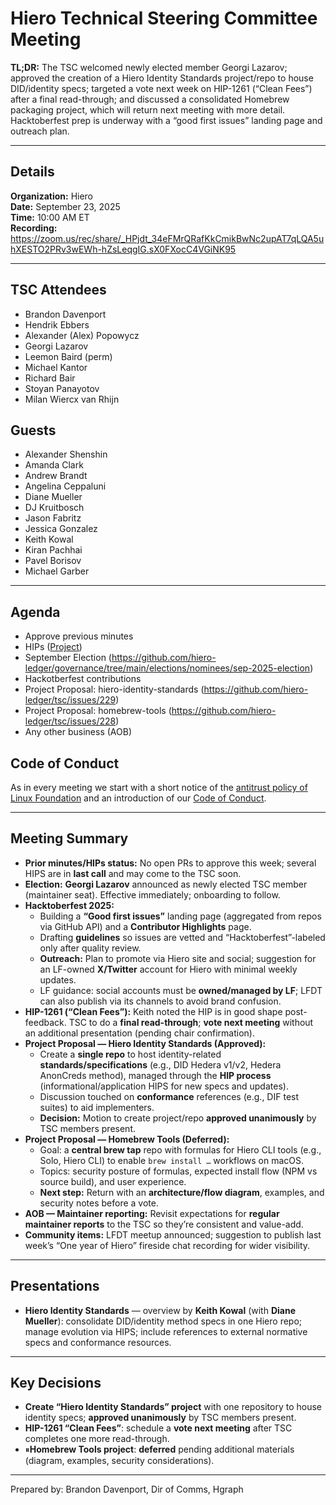 # Hiero Technical Steering Committee Meeting

**TL;DR:** The TSC welcomed newly elected member Georgi Lazarov; approved the creation of a Hiero Identity Standards project/repo to house DID/identity specs; targeted a vote next week on HIP-1261 (“Clean Fees”) after a final read-through; and discussed a consolidated Homebrew packaging project, which will return next meeting with more detail. Hacktoberfest prep is underway with a “good first issues” landing page and outreach plan.

---

## Details

**Organization:** Hiero  
**Date:** September 23, 2025  
**Time:** 10:00 AM ET  
**Recording:** https://zoom.us/rec/share/_HPjdt_34eFMrQRafKkCmikBwNc2upAT7qLQA5uhXESTO2PRv3wEWh-hZsLeqgIG.sX0FXocC4VGiNK95

---

## TSC Attendees

- Brandon Davenport  
- Hendrik Ebbers  
- Alexander (Alex) Popowycz  
- Georgi Lazarov  
- Leemon Baird (perm)  
- Michael Kantor  
- Richard Bair  
- Stoyan Panayotov  
- Milan Wiercx van Rhijn

## Guests

- Alexander Shenshin  
- Amanda Clark  
- Andrew Brandt  
- Angelina Ceppaluni  
- Diane Mueller  
- DJ Kruitbosch  
- Jason Fabritz  
- Jessica Gonzalez  
- Keith Kowal  
- Kiran Pachhai  
- Pavel Borisov  
- Michael Garber

---

## Agenda

- Approve previous minutes
- HIPs ([Project](https://github.com/orgs/hiero-ledger/projects/31/views/1?sortedBy%5Bdirection%5D=asc&sortedBy%5BcolumnId%5D=Status))
- September Election (https://github.com/hiero-ledger/governance/tree/main/elections/nominees/sep-2025-election)
- Hackotberfest contributions
- Project Proposal: hiero-identity-standards (https://github.com/hiero-ledger/tsc/issues/229)
- Project Proposal: homebrew-tools (https://github.com/hiero-ledger/tsc/issues/228)
- Any other business (AOB)

## Code of Conduct

As in every meeting we start with a short notice of the [antitrust policy of Linux Foundation](https://www.linuxfoundation.org/legal/antitrust-policy) and an introduction of our [Code of Conduct](https://www.lfdecentralizedtrust.org/code-of-conduct).

---

## Meeting Summary

- **Prior minutes/HIPs status:** No open PRs to approve this week; several HIPS are in **last call** and may come to the TSC soon.  
- **Election:** **Georgi Lazarov** announced as newly elected TSC member (maintainer seat). Effective immediately; onboarding to follow.  
- **Hacktoberfest 2025:**  
  - Building a **“Good first issues”** landing page (aggregated from repos via GitHub API) and a **Contributor Highlights** page.  
  - Drafting **guidelines** so issues are vetted and “Hacktoberfest”-labeled only after quality review.  
  - **Outreach:** Plan to promote via Hiero site and social; suggestion for an LF-owned **X/Twitter** account for Hiero with minimal weekly updates.  
  - LF guidance: social accounts must be **owned/managed by LF**; LFDT can also publish via its channels to avoid brand confusion.  
- **HIP-1261 (“Clean Fees”):** Keith noted the HIP is in good shape post-feedback. TSC to do a **final read-through**; **vote next meeting** without an additional presentation (pending chair confirmation).  
- **Project Proposal — Hiero Identity Standards (Approved):**  
  - Create a **single repo** to host identity-related **standards/specifications** (e.g., DID Hedera v1/v2, Hedera AnonCreds method), managed through the **HIP process** (informational/application HIPS for new specs and updates).  
  - Discussion touched on **conformance** references (e.g., DIF test suites) to aid implementers.  
  - **Decision:** Motion to create project/repo **approved unanimously** by TSC members present.  
- **Project Proposal — Homebrew Tools (Deferred):**  
  - Goal: a **central brew tap** repo with formulas for Hiero CLI tools (e.g., Solo, Hiero CLI) to enable `brew install …` workflows on macOS.  
  - Topics: security posture of formulas, expected install flow (NPM vs source build), and user experience.  
  - **Next step:** Return with an **architecture/flow diagram**, examples, and security notes before a vote.  
- **AOB — Maintainer reporting:** Revisit expectations for **regular maintainer reports** to the TSC so they’re consistent and value-add.  
- **Community items:** LFDT meetup announced; suggestion to publish last week’s “One year of Hiero” fireside chat recording for wider visibility.

---

## Presentations

- **Hiero Identity Standards** — overview by **Keith Kowal** (with **Diane Mueller**): consolidate DID/identity method specs in one Hiero repo; manage evolution via HIPS; include references to external normative specs and conformance resources.

---

## Key Decisions

- **Create “Hiero Identity Standards” project** with one repository to house identity specs; **approved unanimously** by TSC members present.  
- **HIP-1261 “Clean Fees”**: schedule a **vote next meeting** after TSC completes one more read-through.  
- ⏸**Homebrew Tools project**: **deferred** pending additional materials (diagram, examples, security considerations).

---

Prepared by: Brandon Davenport, Dir of Comms, Hgraph
